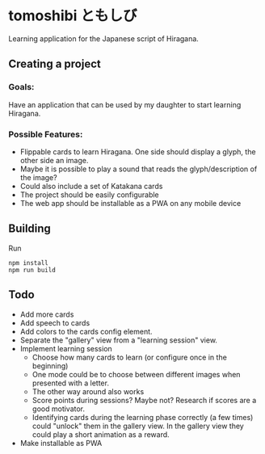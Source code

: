 # tomoshibi ともしび

Learning application for the Japanese script of Hiragana.

## Creating a project

### Goals:

Have an application that can be used by my daughter to start learning Hiragana.

### Possible Features:

- Flippable cards to learn Hiragana. One side should display a glyph, the other side an image.
- Maybe it is possible to play a sound that reads the glyph/description of the image?
- Could also include a set of Katakana cards
- The project should be easily configurable
- The web app should be installable as a PWA on any mobile device

## Building

Run

```
npm install
npm run build
```

## Todo

- Add more cards
- Add speech to cards
- Add colors to the cards config element.
- Separate the "gallery" view from a "learning session" view.
- Implement learning session
  - Choose how many cards to learn (or configure once in the beginning)
  - One mode could be to choose between different images when presented with a letter.
  - The other way around also works
  - Score points during sessions? Maybe not? Research if scores are a good motivator.
  - Identifying cards during the learning phase correctly (a few times) could "unlock" them in the gallery view. In the gallery view they could play a short animation as a reward.
- Make installable as PWA
